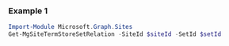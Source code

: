 ### Example 1
```powershell
Import-Module Microsoft.Graph.Sites
Get-MgSiteTermStoreSetRelation -SiteId $siteId -SetId $setId
```
